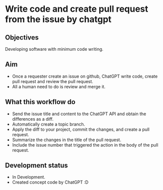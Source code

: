 # Write code and create pull request from the issue by chatgpt

## Objectives

Developing software with minimum code writing.

## Aim

- Once a requester create an issue on github, ChatGPT write code, create pull request and review the pull request.
- All a human need to do is review and merge it.


## What this workflow do

- Send the issue title and content to the ChatGPT API and obtain the differences as a diff.
- Automatically create a topic branch.
- Apply the diff to your project, commit the changes, and create a pull request.
- Summarize the changes in the title of the pull request.
- Include the issue number that triggered the action in the body of the pull request.


## Development status

- In Development.
- Created concept code by ChatGPT :D

